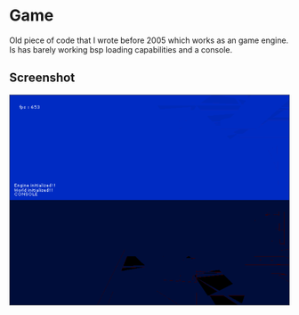# Game

Old piece of code that I wrote before 2005 which works as an game engine. Is has barely working bsp loading capabilities and a console.

## Screenshot

![Screenshot fo SmdWindow](screenshot.png)
